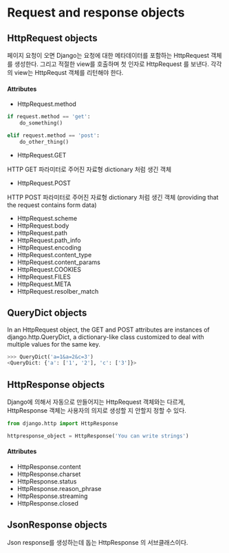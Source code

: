 # Request and response objects



## HttpRequest objects

페이지 요청이 오면 Django는 요청에 대한 메타데이터를 포함하는 HttpRequest 객체를 생성한다. 그리고 적절한 view를 호출하며 첫 인자로 HttpRequest 를 보낸다. 각각의 view는 HttpRequst 객체를 리턴해야 한다.



####  Attributes

* HttpRequest.method

~~~python
if request.method == 'get':
    do_something()

elif request.method == 'post':
    do_other_thing()
~~~

* HttpRequest.GET

HTTP GET 파라미터로 주어진 자료형 dictionary 처럼 생긴 객체

* HttpRequest.POST

HTTP POST 파라미터로 주어진 자료형 dictionary 처럼 생긴 객체 (providing that the request contains form data)  

* HttpRequest.scheme
* HttpRequest.body
* HttpRequest.path
* HttpRequest.path_info
* HttpRequest.encoding
* HttpRequest.content_type
* HttpRequest.content_params
* HttpRequest.COOKIES
* HttpRequest.FILES
* HttpRequest.META
* HttpRequest.resolber_match





## QueryDict objects

In an HttpRequest object, the GET and POST attributes are instances of django.http.QueryDict, a dictionary-like class customized to deal with multiple values for the same key.

~~~python
>>> QueryDict('a=1&a=2&c=3')
<QueryDict: {'a': ['1', '2'], 'c': ['3']}>
~~~





## HttpResponse objects

Django에 의해서 자동으로 만들어지는 HttpRequest 객체와는 다르게, HttpResponse 객체는 사용자의 의지로 생성할 지 안할지 정할 수 있다. 

~~~python
from django.http import HttpResponse

httpresponse_object = HttpResponse('You can write strings')
~~~

#### Attributes

* HttpResponse.content
* HttpResponse.charset
* HttpResponse.status
* HttpResponse.reason_phrase
* HttpResponse.streaming
* HttpResponse.closed





## JsonResponse objects

Json response를 생성하는데 돕는 HttpResponse 의 서브클래스이다.